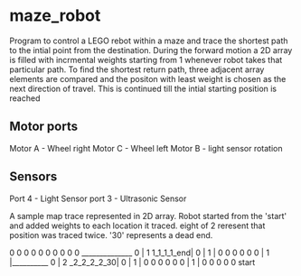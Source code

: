 # maze_robot
Program to control a LEGO rebot within a maze and trace the shortest path to the intial point from the  destination.
 During the forward motion a 2D array is filled with incrmental weights starting from 1 whenever
robot  takes that particular path. To find the shortest return path, three adjacent array elements are 
compared and the positon with least weight is chosen as the next direction of travel. This is continued till 
the intial starting position is reached

Motor ports
------------
Motor A - Wheel right
Motor C - Wheel left
Motor B - light sensor rotation

Sensors
-------
Port 4 - Light Sensor
port 3 - Ultrasonic Sensor


A sample map trace represented in 2D array.
Robot started from the 'start' and added weights to each 
location it traced. eight of 2 reresent that position 
was traced twice. '30' represents a dead end.

0 0 0 0 0 0 0 0 0
0 ______________
0 | 1   1_1_1_1_end|
0 | 1 | 0  0 0 0 0
0 | 1 |__________ 
0 | 2  _2_2_2_2_30|
0 | 1 | 0 0 0 0 0
0 | 1 | 0 0 0 0 0
  start
